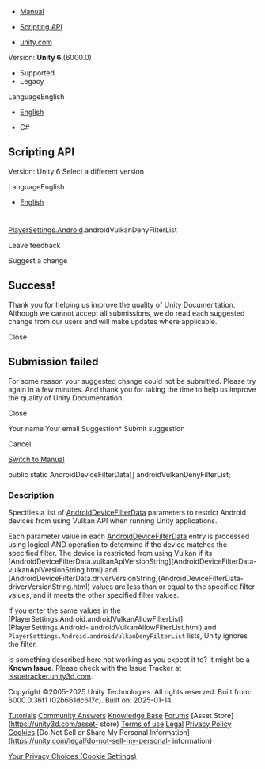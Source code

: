 [ ]()

  * [Manual](../Manual/index.html)
  * [Scripting API](../ScriptReference/index.html)

  * [unity.com](https://unity.com/)

Version: **Unity 6** (6000.0)

  * Supported
  * Legacy

LanguageEnglish

  * [English]()

  * C#

[ ](https://docs.unity3d.com)

## Scripting API

Version: Unity 6 Select a different version

LanguageEnglish

  * [English]()

#
[PlayerSettings.Android](PlayerSettings.Android.html).androidVulkanDenyFilterList

Leave feedback

Suggest a change

## Success!

Thank you for helping us improve the quality of Unity Documentation. Although
we cannot accept all submissions, we do read each suggested change from our
users and will make updates where applicable.

Close

## Submission failed

For some reason your suggested change could not be submitted. Please <a>try
again</a> in a few minutes. And thank you for taking the time to help us
improve the quality of Unity Documentation.

Close

Your name Your email Suggestion* Submit suggestion

Cancel

[Switch to Manual](../Manual/class-PlayerSettings.html "Go to PlayerSettings
Component in the Manual")

public static AndroidDeviceFilterData[] androidVulkanDenyFilterList;

### Description

Specifies a list of [AndroidDeviceFilterData](AndroidDeviceFilterData.html)
parameters to restrict Android devices from using Vulkan API when running
Unity applications.

Each parameter value in each
[AndroidDeviceFilterData](AndroidDeviceFilterData.html) entry is processed
using logical AND operation to determine if the device matches the specified
filter. The device is restricted from using Vulkan if its
[AndroidDeviceFilterData.vulkanApiVersionString](AndroidDeviceFilterData-
vulkanApiVersionString.html) and
[AndroidDeviceFilterData.driverVersionString](AndroidDeviceFilterData-
driverVersionString.html) values are less than or equal to the specified
filter values, and it meets the other specified filter values.  
  
If you enter the same values in the
[PlayerSettings.Android.androidVulkanAllowFilterList](PlayerSettings.Android-
androidVulkanAllowFilterList.html) and
`PlayerSettings.Android.androidVulkanDenyFilterList` lists, Unity ignores the
filter.

Is something described here not working as you expect it to? It might be a
**Known Issue**. Please check with the Issue Tracker at
[issuetracker.unity3d.com](https://issuetracker.unity3d.com).

Copyright ©2005-2025 Unity Technologies. All rights reserved. Built from:
6000.0.36f1 (02b661dc617c). Built on: 2025-01-14.

[Tutorials](https://unity3d.com/learn) [Community
Answers](https://answers.unity3d.com) [Knowledge
Base](https://support.unity3d.com/hc/en-us)
[Forums](https://forum.unity3d.com) [Asset Store](https://unity3d.com/asset-
store) [Terms of use](https://docs.unity3d.com/Manual/TermsOfUse.html)
[Legal](https://unity.com/legal) [Privacy
Policy](https://unity.com/legal/privacy-policy)
[Cookies](https://unity.com/legal/cookie-policy) [Do Not Sell or Share My
Personal Information](https://unity.com/legal/do-not-sell-my-personal-
information)

[Your Privacy Choices (Cookie Settings)](javascript:void\(0\);)

